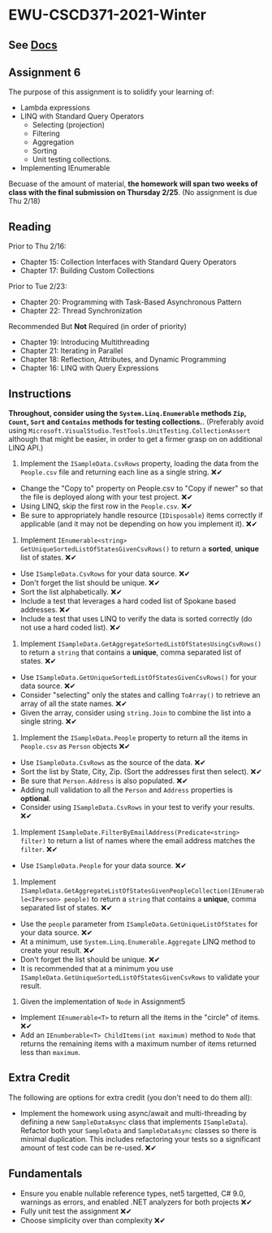 # EWU-CSCD371-2021-Winter

## See [Docs](Docs)

## Assignment 6

The purpose of this assignment is to solidify your learning of:

- Lambda expressions
- LINQ with Standard Query Operators
  - Selecting (projection)
  - Filtering
  - Aggregation
  - Sorting
  - Unit testing collections.
- Implementing IEnumerable

Becuase of the amount of material, **the homework will span two weeks of class with the final submission on Thursday 2/25**. (No assignment is due Thu 2/18)

## Reading

Prior to Thu 2/16:

- Chapter 15: Collection Interfaces with Standard Query Operators
- Chapter 17: Building Custom Collections

Prior to Tue 2/23:

- Chapter 20: Programming with Task-Based Asynchronous Pattern
- Chapter 22: Thread Synchronization

Recommended But **Not** Required (in order of priority)

- Chapter 19: Introducing Multithreading
- Chapter 21: Iterating in Parallel
- Chapter 18: Reflection, Attributes, and Dynamic Programming
- Chapter 16: LINQ with Query Expressions

## Instructions

**Throughout, consider using the `System.Linq.Enumerable` methods `Zip`, `Count`, `Sort` and `Contains` methods for testing collections.**.  (Preferably avoid using `Microsoft.VisualStudio.TestTools.UnitTesting.CollectionAssert` although that might be easier, in order to get a firmer grasp on on additional LINQ API.)

1. Implement the `ISampleData.CsvRows` property, loading the data from the `People.csv` file and returning each line as a single string. ❌✔

- Change the "Copy to" property on People.csv to "Copy if newer" so that the file is deployed along with your test project. ❌✔
- Using LINQ, skip the first row in the `People.csv`. ❌✔
- Be sure to appropriately handle resource (`IDisposable`) items correctly if applicable (and it may not be depending on how you implement it). ❌✔

1. Implement `IEnumerable<string> GetUniqueSortedListOfStatesGivenCsvRows()` to return a **sorted**, **unique** list of states. ❌✔

- Use `ISampleData.CsvRows` for your data source. ❌✔
- Don't forget the list should be unique. ❌✔
- Sort the list alphabetically. ❌✔
- Include a test that leverages a hard coded list of Spokane based addresses. ❌✔
- Include a test that uses LINQ to verify the data is sorted correctly (do not use a hard coded list). ❌✔

1. Implement `ISampleData.GetAggregateSortedListOfStatesUsingCsvRows()` to return a `string` that contains a **unique**, comma separated list of states. ❌✔

- Use `ISampleData.GetUniqueSortedListOfStatesGivenCsvRows()` for your data source. ❌✔
- Consider "selecting" only the states and calling `ToArray()` to retrieve an array of all the state names. ❌✔
- Given the array, consider using `string.Join` to combine the list into a single string. ❌✔

1. Implement the `ISampleData.People` property to return all the items in `People.csv` as `Person` objects ❌✔

- Use `ISampleData.CsvRows` as the source of the data. ❌✔
- Sort the list by State, City, Zip. (Sort the addresses first then select). ❌✔
- Be sure that `Person.Address` is also populated. ❌✔
- Adding null validation to all the `Person` and `Address` properties is **optional**.
- Consider using `ISampleData.CsvRows` in your test to verify your results. ❌✔

1. Implement `ISampleDate.FilterByEmailAddress(Predicate<string> filter)` to return a list of names where the email address matches the `filter`. ❌✔

- Use `ISampleData.People` for your data source. ❌✔

1. Implement `ISampleData.GetAggregateListOfStatesGivenPeopleCollection(IEnumerable<IPerson> people)` to return a `string` that contains a **unique**, comma separated list of states. ❌✔

- Use the `people` parameter from `ISampleData.GetUniqueListOfStates` for your data source. ❌✔
- At a minimum, use `System.Linq.Enumerable.Aggregate` LINQ method to create your result. ❌✔
- Don't forget the list should be unique. ❌✔
- It is recommended that at a minimum you use `ISampleData.GetUniqueSortedListOfStatesGivenCsvRows` to validate your result.

1. Given the implementation of `Node` in Assignment5

- Implement `IEnumerable<T>` to return all the items in the "circle" of items. ❌✔
- Add an `IEnumberable<T> ChildItems(int maximum)` method to `Node` that returns the remaining items with a maximum number of items returned less than `maximum`.  

## Extra Credit

The following are options for extra credit (you don't need to do them all):

- Implement the homework using async/await and multi-threading by defining a new `SampleDataAsync` class that implements `ISampleData`). Refactor both your `SampleData` and `SampleDataAsync` classes so there is minimal duplication. This includes refactoring your tests so a significant amount of test code can be re-used. ❌✔

## Fundamentals

- Ensure you enable nullable reference types, net5 targetted, C# 9.0, warnings as errors, and enabled .NET analyzers for both projects ❌✔
- Fully unit test the assignment ❌✔
- Choose simplicity over than complexity ❌✔
